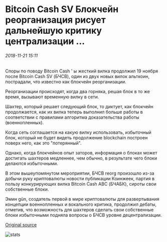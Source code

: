 # Bitcoin Cash SV Блокчейн реорганизация рисует дальнейшую критику централизации ...

###### 2018-11-21 15:11

Споры по поводу Bitcoin Cash ' ы жесткий вилка продолжил 19 ноября после Bitcoin Cash SV (БЧСВ), один из двух новых вилок альткоин, пострадали, что известно как блокчейн реорганизации.

Реорганизации происходят, когда два горняка, решая блок в то же время, вызывают временную вилку в сети.

Шахтер, который решает следующий блок, то диктует, как блокчейн продолжается, как их вилка теперь выполнил больше работы в соответствии с правилами алгоритма доказательства работы (военнопленных).

Когда сеть соглашается на какую вилку использовать, избыточный блок, который не будет видеть продолжение blockchain построен поверх него, как это "потерянный".

Однако, когда блокчейнов опыт заторов, информация о блоках может достигать шахтеров медленнее, чем обычно, в результате чего блоки делаются избыточными.

В этом вышеупомянутом мероприятии, БЧСВ reorg произошло из-за добычи руку криптовалюты новости публикации Коинжеек, партия в пользу конкурирующих вилка Bitcoin Cash ABC (БЧАБК), сироты свои собственные блоки.

Эмин gün, создатель первой в мире криптовалюты для развертывания концепции военнопленных и вокального критика, продолжил дебаты, отметив, что возможность для шахтеров сделать свои собственные блоки избыточными подняла вопросы о БЧСВ уровне децентрализации.

[Original source](https://cointelegraph.com/news/bitcoin-cash-sv-blockchain-reorganization-draws-further-centralization-criticism)

![stats](https://c.statcounter.com/11760860/0/a89fa40b/1/ "stats")